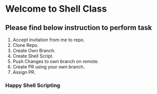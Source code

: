 # Welcome to Shell Class
## Please find below instruction to perform task
1. Accept invitation from me to repo.
2. Clone Repo.
3. Create Own Branch.
4. Create Shell Script.
5. Push Changes to own branch on remote.
6. Create PR using your own branch.
7. Assign PR.

### Happy Shell Scripting ###